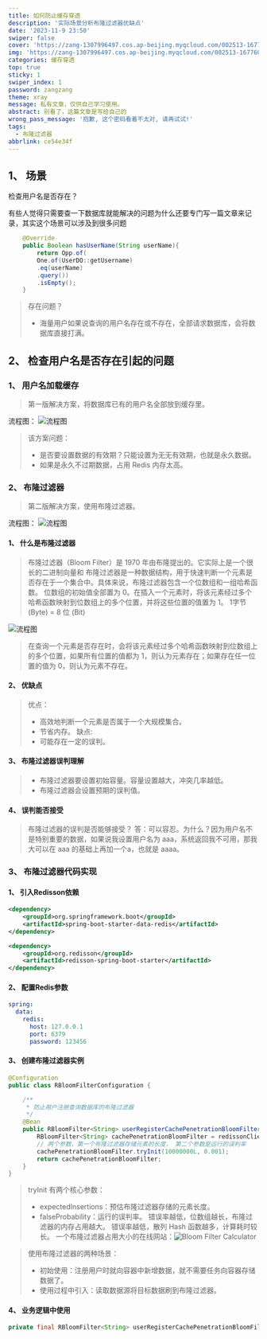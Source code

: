 ```yaml
---
title: 如何防止缓存穿透
description: '实际场景分析布隆过滤器优缺点'
date: '2023-11-9 23:50'
swiper: false
cover: 'https://zang-1307996497.cos.ap-beijing.myqcloud.com/002513-16776015138551.jpg'
img: 'https://zang-1307996497.cos.ap-beijing.myqcloud.com/002513-16776015138551.jpg'
categories: 缓存穿透
top: true
sticky: 1
swiper_index: 1
password: zangzang
theme: xray
message: 私有文章，仅供自己学习使用。
abstract: 别看了，这篇文章是写给自己的
wrong_pass_message: '抱歉, 这个密码看着不太对, 请再试试!'
tags:
  - 布隆过滤器
abbrlink: ce54e34f
---
```


## 1、 场景
检查用户名是否存在？

有些人觉得只需要查一下数据库就能解决的问题为什么还要专门写一篇文章来记录，其实这个场景可以涉及到很多问题

```java
    @Override
    public Boolean hasUserName(String userName){
        return Opp.of(
        One.of(UserDO::getUsername)
        .eq(userName)
        .query())
        .isEmpty();
    }    
```

> 存在问题？
> - 海量用户如果说查询的用户名存在或不存在，全部请求数据库，会将数据库直接打满。

## 2、 检查用户名是否存在引起的问题

### 1、 用户名加载缓存

> 第一版解决方案，将数据库已有的用户名全部放到缓存里。

流程图：
![流程图](https://zang-1307996497.cos.ap-beijing.myqcloud.com/Snipaste_2023-11-09_23-08-54.png)

> 该方案问题：
> - 是否要设置数据的有效期？只能设置为无无有效期，也就是永久数据。
> - 如果是永久不过期数据，占用 Redis 内存太高。

### 2、 布隆过滤器

> 第二版解决方案，使用布隆过滤器。

流程图：
![流程图](https://zang-1307996497.cos.ap-beijing.myqcloud.com/Snipaste_2023-11-09_23-17-57.png)


#### 1、 什么是布隆过滤器

>  布隆过滤器（Bloom Filter）是 1970 年由布隆提出的。它实际上是一个很长的二进制向量和
> 布隆过滤器是一种数据结构，用于快速判断一个元素是否存在于一个集合中。具体来说，布隆过滤器包含一个位数组和一组哈希函数。
> 位数组的初始值全部置为 0。在插入一个元素时，将该元素经过多个哈希函数映射到位数组上的多个位置，并将这些位置的值置为 1。
> 1字节(Byte) = 8 位 (Bit)

![流程图](https://zang-1307996497.cos.ap-beijing.myqcloud.com/Snipaste_2023-11-09_23-20-49.png)

> 在查询一个元素是否存在时，会将该元素经过多个哈希函数映射到位数组上的多个位置，如果所有位置的值都为 1，则认为元素存在；如果存在任一位置的值为 0，则认为元素不存在。

#### 2、 优缺点

> 优点：
> - 高效地判断一个元素是否属于一个大规模集合。
> - 节省内存。
> 缺点:
> - 可能存在一定的误判。

#### 3、 布隆过滤器误判理解

> - 布隆过滤器要设置初始容量。容量设置越大，冲突几率越低。
> - 布隆过滤器会设置预期的误判值。

#### 4、 误判能否接受

> 布隆过滤器的误判是否能够接受？
> 答：可以容忍。为什么？因为用户名不是特别重要的数据，如果说我设置用户名为 aaa，系统返回我不可用，那我大可以在 aaa 的基础上再加一个a，也就是 aaaa。

### 3、 布隆过滤器代码实现

#### 1、 引入Redisson依赖

```xml
<dependency>
    <groupId>org.springframework.boot</groupId>
    <artifactId>spring-boot-starter-data-redis</artifactId>
</dependency>

<dependency>
    <groupId>org.redisson</groupId>
    <artifactId>redisson-spring-boot-starter</artifactId>
</dependency>
```

#### 2、 配置Redis参数

```yaml
spring:
  data:
    redis:
      host: 127.0.0.1
      port: 6379
      password: 123456
```

#### 3、 创建布隆过滤器实例

```java
@Configuration
public class RBloomFilterConfiguration {

    /**
     * 防止用户注册查询数据库的布隆过滤器
     */
    @Bean
    public RBloomFilter<String> userRegisterCachePenetrationBloomFilter(RedissonClient redissonClient) {
        RBloomFilter<String> cachePenetrationBloomFilter = redissonClient.getBloomFilter("userRegisterCachePenetrationBloomFilter");
        // 两个参数，第一个布隆过滤器存储元素的长度， 第二个参数是运行的误判率
        cachePenetrationBloomFilter.tryInit(10000000L, 0.001);
        return cachePenetrationBloomFilter;
    }
}
```
> tryInit 有两个核心参数：
> - expectedInsertions：预估布隆过滤器存储的元素长度。
> - falseProbability：运行的误判率。
> 错误率越低，位数组越长，布隆过滤器的内存占用越大。
> 错误率越低，散列 Hash 函数越多，计算耗时较长。
> 一个布隆过滤器占用大小的在线网站：![Bloom Filter Calculator](https://krisives.github.io/bloom-calculator/)

> 使用布隆过滤器的两种场景：
> - 初始使用：注册用户时就向容器中新增数据，就不需要任务向容器存储数据了。
> - 使用过程中引入：读取数据源将目标数据刷到布隆过滤器。

#### 4、 业务逻辑中使用

```java
private final RBloomFilter<String> userRegisterCachePenetrationBloomFilter;
```



